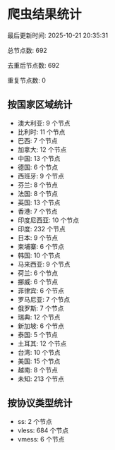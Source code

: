 # 爬虫结果统计

最后更新时间: 2025-10-21 20:35:31

总节点数: 692

去重后节点数: 692

重复节点数: 0

## 按国家区域统计

- 澳大利亚: 9 个节点
- 比利时: 11 个节点
- 巴西: 7 个节点
- 加拿大: 12 个节点
- 中国: 13 个节点
- 德国: 6 个节点
- 西班牙: 9 个节点
- 芬兰: 8 个节点
- 法国: 8 个节点
- 英国: 13 个节点
- 香港: 7 个节点
- 印度尼西亚: 10 个节点
- 印度: 232 个节点
- 日本: 9 个节点
- 柬埔寨: 6 个节点
- 韩国: 10 个节点
- 马来西亚: 9 个节点
- 荷兰: 6 个节点
- 挪威: 6 个节点
- 菲律宾: 6 个节点
- 罗马尼亚: 7 个节点
- 俄罗斯: 7 个节点
- 瑞典: 12 个节点
- 新加坡: 6 个节点
- 泰国: 5 个节点
- 土耳其: 12 个节点
- 台湾: 10 个节点
- 美国: 15 个节点
- 越南: 8 个节点
- 未知: 213 个节点

## 按协议类型统计

- ss: 2 个节点
- vless: 684 个节点
- vmess: 6 个节点
